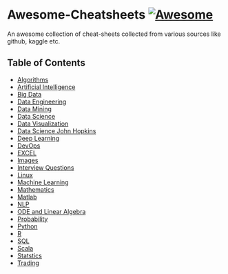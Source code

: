 # Awesome-Cheatsheets [![Awesome](https://awesome.re/badge.svg)](https://awesome.re)

An awesome collection of cheat-sheets collected from various sources like github, kaggle etc.


## Table of Contents
- [Algorithms](https://github.com/sachans/Awesome-Cheatsheets/tree/master/Algorithms)
- [Artificial Intelligence](https://github.com/sachans/Awesome-Cheatsheets/tree/master/Artificial%20Intelligence)
- [Big Data](https://github.com/sachans/Awesome-Cheatsheets/tree/master/Big%20Data)
- [Data Engineering](https://github.com/sachans/Awesome-Cheatsheets/tree/master/Data%20Engineering)
- [Data Mining](https://github.com/sachans/Awesome-Cheatsheets/tree/master/Data%20Mining)
- [Data Science](https://github.com/sachans/Awesome-Cheatsheets/tree/master/Data%20Science)
- [Data Visualization]()
- [Data Science John Hopkins](https://github.com/sachans/Awesome-Cheatsheets/tree/master/CheatSheets_john_hopkins)
- [Deep Learning]()
- [DevOps]()
- [EXCEL](Excel/)
- [Images]()
- [Interview Questions]()
- [Linux]()
- [Machine Learning]()
- [Mathematics]()
- [Matlab]()
- [NLP]()
- [ODE and Linear Algebra]()
- [Probability]()
- [Python](https://github.com/sachans/Awesome-Cheatsheets/tree/master/Python)
- [R](https://github.com/sachans/Awesome-Cheatsheets/tree/master/R)
- [SQL]()
- [Scala]()
- [Statstics]()
- [Trading]()



  
  



